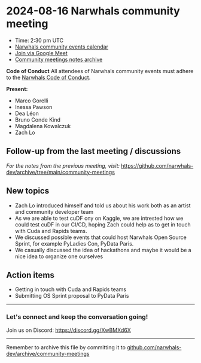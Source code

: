 # 2024-08-16 Narwhals community meeting


- Time: 2:30 pm UTC
- [Narwhals community events calendar](https://calendar.google.com/calendar/u/0/embed?src=27ff6dc5f598c1d94c1f6e627a1aaae680e2fac88f848bda1f2c7946ae74d5ab@group.calendar.google.com)
- [Join via Google Meet ](<https://meet.google.com/igm-dtqg-mrz)>)
- [Community meetings notes archive](https://github.com/narwhals-dev/archive/tree/main/community-meetings)


**Code of Conduct**
All attendees of Narwhals community events must adhere to the [Narwhals Code of Conduct](https://github.com/narwhals-dev/narwhals?tab=coc-ov-file#readme).


**Present:**
- Marco Gorelli
- Inessa Pawson
- Dea Léon
- Bruno Conde Kind
- Magdalena Kowalczuk
- Zach Lo




## Follow-up from the last meeting / discussions


_For the notes from the previous meeting, visit:_ https://github.com/narwhals-dev/archive/tree/main/community-meetings




## New topics


- Zach Lo introduced himself and told us about his work both as an artist and community developer team
- As we are able to test cuDF ony on Kaggle, we are intrested how we could test cuDF in our CI/CD, hoping Zach could help as to get in touch with Cuda and Rapids teams.
- We discussed possible events that could host Narwhals Open Source Sprint, for example PyLadies Con, PyData Paris.
- We casually discussed the idea of hackathons and maybe it would be a nice idea to organize one ourselves




## Action items


- Getting in touch with Cuda and Rapids teams
- Submitting OS Sprint proposal to PyData Paris


---


### Let's connect and keep the conversation going!


Join us on Discord: https://discord.gg/XwBMXd6X




---
Remember to archive this file by committing it to [github.com/narwhals-dev/archive/community-meetings](https://github.com/narwhals-dev/archive/tree/main/community-meetings)



